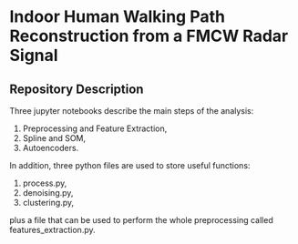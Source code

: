 # Indoor Human Walking Path Reconstruction from a FMCW Radar Signal

## Repository Description
Three jupyter notebooks describe the main steps of the analysis:
1. Preprocessing and Feature Extraction,
2. Spline and SOM,
3. Autoencoders.

In addition, three python files are used to store useful functions:
1. process.py,
2. denoising.py,
3. clustering.py,

plus a file that can be used to perform the whole preprocessing called features_extraction.py.
